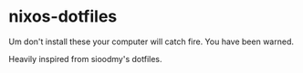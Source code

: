 # nixos-dotfiles


Um don't install these your computer will catch fire. You have been warned.

Heavily inspired from sioodmy's dotfiles.
